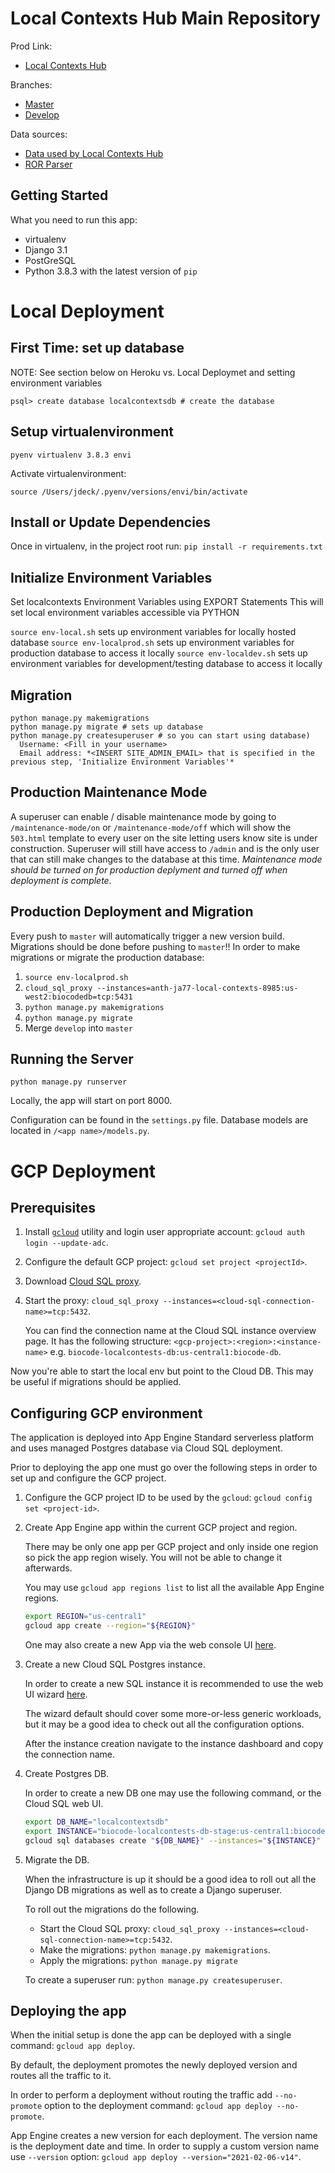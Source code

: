 # Local Contexts Hub Main Repository
Prod Link:
- [Local Contexts Hub](https://localcontextshub.org/)

Branches:
- [Master](https://anth-ja77-local-contexts-8985.uc.r.appspot.com/)
- [Develop](https://anth-ja77-lc-dev-42d5.uc.r.appspot.com/)

Data sources:
- [Data used by Local Contexts Hub](https://github.com/biocodellc/localcontexts_json)
- [ROR Parser](https://github.com/biocodellc/ror-parser)

## Getting Started
What you need to run this app:
- virtualenv
- Django 3.1
- PostGreSQL
- Python 3.8.3 with the latest version of `pip`


# Local Deployment

## First Time:  set up database
NOTE: See section below on Heroku vs. Local Deploymet and setting environment variables
```
psql> create database localcontextsdb # create the database
```

## Setup virtualenvironment
```
pyenv virtualenv 3.8.3 envi
```

Activate virtualenvironment:
```
source /Users/jdeck/.pyenv/versions/envi/bin/activate
```

## Install or Update Dependencies
Once in virtualenv, in the project root run:
```pip install -r requirements.txt```

## Initialize Environment Variables
Set localcontexts Environment Variables using EXPORT Statements
This will set local environment variables accessible via PYTHON

```source env-local.sh``` sets up environment variables for locally hosted database
```source env-localprod.sh``` sets up environment variables for production database to access it locally
```source env-localdev.sh``` sets up environment variables for development/testing database to access it locally

## Migration
```
python manage.py makemigrations
python manage.py migrate # sets up database
python manage.py createsuperuser # so you can start using database)
  Username: <Fill in your username>
  Email address: *<INSERT SITE_ADMIN_EMAIL> that is specified in the previous step, 'Initialize Environment Variables'*
```

## Production Maintenance Mode
A superuser can enable / disable maintenance mode by going to `/maintenance-mode/on` or `/maintenance-mode/off` which will show the `503.html` template to every user 
on the site letting users know site is under construction. Superuser will still have access to `/admin` and is the only user that can still make changes to the database at this time. 
*Maintenance mode should be turned on for production deplyment and turned off when deployment is complete.*

## Production Deployment and Migration
Every push to `master` will automatically trigger a new version build. Migrations should be done before pushing to `master`!!
In order to make migrations or migrate the production database:
1. `source env-localprod.sh`
2. `cloud_sql_proxy --instances=anth-ja77-local-contexts-8985:us-west2:biocodedb=tcp:5431`
3. `python manage.py makemigrations`
4. `python manage.py migrate`
5. Merge `develop` into `master`

## Running the Server
```python manage.py runserver```

Locally, the app will start on port 8000.

Configuration can be found in the `settings.py` file.
Database models are located in `/<app name>/models.py`.

# GCP Deployment

## Prerequisites

1. Install [`gcloud`][gcloud] utility and login user appropriate account: `gcloud auth login --update-adc`.

2. Configure the default GCP project: `gcloud set project <projectId>`.

3. Download [Cloud SQL proxy][csql-proxy].

4. Start the proxy: `cloud_sql_proxy --instances=<cloud-sql-connection-name>=tcp:5432`.

   You can find the connection name at the Cloud SQL instance overview page.
   It has the following structure: `<gcp-project>:<region>:<instance-name>` e.g. 
   `biocode-localcontests-db:us-central1:biocode-db`.

Now you're able to start the local env but point to the Cloud DB. This may be useful 
if migrations should be applied.

[gcloud]: https://cloud.google.com/sdk/docs/install
[csql-proxy]: https://cloud.google.com/sql/docs/postgres/quickstart-proxy-test#install-proxy

## Configuring GCP environment

The application is deployed into App Engine Standard serverless platform and uses managed
Postgres database via Cloud SQL deployment.

Prior to deploying the app one must go over the following steps in order to set up and 
configure the GCP project.

1. Configure the GCP project ID to be used by the `gcloud`: `gcloud config set <project-id>`.

2. Create App Engine app within the current GCP project and region.

   There may be only one app per GCP project and only inside one region so pick the app region 
   wisely. You will not be able to change it afterwards.
   
   You may use `gcloud app regions list` to list all the available App Engine regions.
   
   ```bash
   export REGION="us-central1"
   gcloud app create --region="${REGION}"
   ```
   
   One may also create a new App via the web console UI [here](https://console.cloud.google.com/appengine).

3. Create a new Cloud SQL Postgres instance.

   In order to create a new SQL instance it is recommended to use the web UI wizard 
   [here](https://console.cloud.google.com/sql/create-instance-postgres).
   
   The wizard default should cover some more-or-less generic workloads, but it may be a good
   idea to check out all the configuration options.
   
   After the instance creation navigate to the instance dashboard and copy the connection name.

4. Create Postgres DB.

   In order to create a new DB one may use the following command, or the Cloud SQL web UI.

   ```bash
   export DB_NAME="localcontextsdb"
   export INSTANCE="biocode-localcontests-db-stage:us-central1:biocode-db" # Change to real instance name
   gcloud sql databases create "${DB_NAME}" --instances="${INSTANCE}"
   ```
   
5. Migrate the DB.

   When the infrastructure is up it should be a good idea to roll out all the Django DB migrations
   as well as to create a Django superuser.
   
   To roll out the migrations do the following.

   * Start the Cloud SQL proxy: `cloud_sql_proxy --instances=<cloud-sql-connection-name>=tcp:5432`.
   * Make the migrations: `python manage.py makemigrations`.
   * Apply the migrations: `python manage.py migrate`

   To create a superuser run: `python manage.py createsuperuser`.

## Deploying the app

When the initial setup is done the app can be deployed with a single command: `gcloud app deploy`.

By default, the deployment promotes the newly deployed version and routes all the traffic to it.

In order to perform a deployment without routing the traffic add `--no-promote` option to the 
deployment command: `gcloud app deploy --no-promote`.

App Engine creates a new version for each deployment. The version name is the deployment date
and time. In order to supply a custom version name use `--version` option:
`gcloud app deploy --version="2021-02-06-v14"`.
